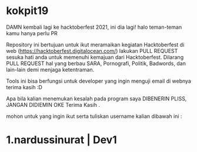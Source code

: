 # kokpit19
DAMN kembali lagi ke hacktoberfest 2021, ini dia lagi! halo teman-teman kamu hanya perlu PR

Repository ini bertujuan untuk ikut meramaikan kegiatan Hacktoberfest di web (https://hacktoberfest.digitalocean.com/)
lakukan PULL REQUEST sesuka hati anda untuk memenuhi kemajuan dari Hacktoberfest.
Dilarang PULL REQUEST hal yang berbau SARA, Pornografi, Politik, Badwords, dan lain-lain demi menjaga ketentraman.

Tools ini bisa berfungsi untuk developer yang ingin menguji email di webnya terima kasih :D 

Apa bila kalian menemukan kesalah pada program saya DIBENERIN PLISS, JANGAN DIDIEMIN OKE Terima Kasih .

mohon untuk yang ingin ikut serta tuliskan username kalian dibawah ini : 
# 1.nardussinurat | Dev1
